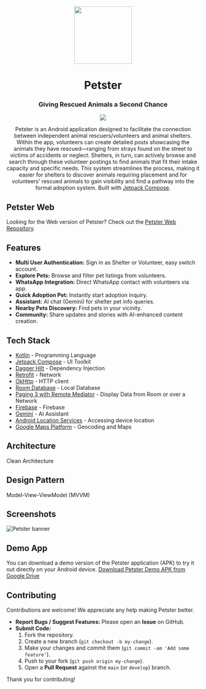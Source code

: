 <div align="center">
  <div style="display: inline-block;">
    <img src="https://github.com/user-attachments/assets/fc55992f-6b4c-499b-b878-eb6041be5fe7" width="150px"/>
  </div>
  <h1 align="center">Petster</h1>
  <h3>Giving Rescued Animals a Second Chance</h3>

  <p align="center">
    <a href="https://skillicons.dev">
      <img src="https://skillicons.dev/icons?i=kotlin,androidstudio,figma,firebase" />
    </a>
  </p>

  Petster is an Android application designed to facilitate the connection between independent animal rescuers/volunteers and animal shelters. Within the app, volunteers can create detailed posts showcasing the animals they have rescued—ranging from strays found on the street to victims of accidents or neglect. Shelters, in turn, can actively browse and search through these volunteer postings to find animals that fit their intake capacity and specific needs. This system streamlines the process, making it easier for shelters to discover animals requiring placement and for volunteers' rescued animals to gain visibility and find a pathway into the formal adoption system. Built with [Jetpack Compose](https://developer.android.com/jetpack/compose).

</div>

## Petster Web

Looking for the Web version of Petster? Check out the [Petster Web Repository](https://github.com/novandi18/petster-web).

## Features
- **Multi User Authentication:** Sign in as Shelter or Volunteer, easy switch account.
- **Explore Pets:** Browse and filter pet listings from volunteers.
- **WhatsApp Integration:** Direct WhatsApp contact with volunteers via app.
- **Quick Adoption Pet:** Instantly start adoption inquiry.
- **Assistant:** AI chat (Gemini) for shelter pet info queries.
- **Nearby Pets Discovery:** Find pets in your vicinity.
- **Community:** Share updates and stories with AI-enhanced content creation.

## Tech Stack
- [Kotlin](https://kotlinlang.org/) - Programming Language
- [Jetpack Compose](https://developer.android.com/jetpack/compose) - UI Toolkit
- [Dagger Hilt](https://dagger.dev/hilt/) - Dependency Injection
- [Retrofit](https://square.github.io/retrofit/) - Network
- [OkHttp](https://square.github.io/okhttp/) - HTTP client
- [Room Database](https://developer.android.com/reference/kotlin/androidx/room/RoomDatabase) - Local Database
- [Paging 3 with Remote Mediator](https://developer.android.com/topic/libraries/architecture/paging/v3-overview) - Display Data from Room or over a Network
- [Firebase](https://firebase.google.com/) - Firebase
- [Gemini](https://gemini.google.com/) - AI Assistant
- [Android Location Services](https://developer.android.com/training/location) - Accessing device location
- [Google Maps Platform](https://developers.google.com/maps-platform) - Geocoding and Maps

## Architecture
Clean Architecture

## Design Pattern
Model-View-ViewModel (MVVM)

## Screenshots
![Petster banner](https://github.com/user-attachments/assets/59ec1fd2-a47e-4a89-af93-c124a2b3465f)

## Demo App
You can download a demo version of the Petster application (APK) to try it out directly on your Android device.
[Download Petster Demo APK from Google Drive](https://drive.google.com/file/d/13l1GKsmoVAgaeqMb_pHlBqnjjgjlB9eN/view?usp=sharing)

## Contributing
Contributions are welcome! We appreciate any help making Petster better.

* **Report Bugs / Suggest Features:** Please open an **Issue** on GitHub.
* **Submit Code:**
    1.  Fork the repository.
    2.  Create a new branch (`git checkout -b my-change`).
    3.  Make your changes and commit them (`git commit -am 'Add some feature'`).
    4.  Push to your fork (`git push origin my-change`).
    5.  Open a **Pull Request** against the `main` (or `develop`) branch.

Thank you for contributing!
